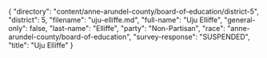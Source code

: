 {
  "directory": "content/anne-arundel-county/board-of-education/district-5",
  "district": 5,
  "filename": "uju-elliffe.md",
  "full-name": "Uju Elliffe",
  "general-only": false,
  "last-name": "Elliffe",
  "party": "Non-Partisan",
  "race": "anne-arundel-county/board-of-education",
  "survey-response": "SUSPENDED",
  "title": "Uju Elliffe"
}
